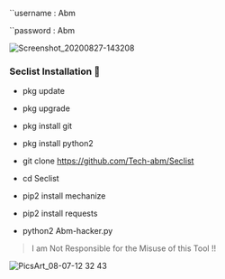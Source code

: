 ``username : Abm

``password : Abm

![Screenshot_20200827-143208](https://user-images.githubusercontent.com/52023076/91424121-3edbcd80-e80e-11ea-9059-96c6781c1d9d.png)

### Seclist Installation 💯

- pkg update

- pkg upgrade

- pkg install git

- pkg install python2

- git clone https://github.com/Tech-abm/Seclist

- cd Seclist

- pip2 install mechanize

- pip2 install requests

- python2 Abm-hacker.py

> I am Not Responsible for the Misuse of this Tool !!

![PicsArt_08-07-12 32 43](https://user-images.githubusercontent.com/52023076/89867871-b2bb7c00-db66-11ea-9d4e-8fc298a4fe99.jpg)
